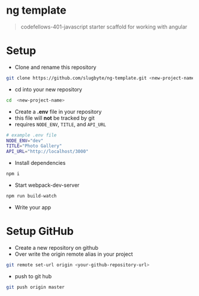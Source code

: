 ng template
=======
> codefellows-401-javascript starter scaffold for working with angular

# Setup
* Clone and rename this repository
``` bash
git clone https://github.com/slugbyte/ng-template.git <new-project-name>
```
* cd into your new repository
``` bash
cd  <new-project-name>
```
* Create a **.env** file in your repository 
 * this file will **not** be tracked by git
 * requires `NODE_ENV`, `TITLE`, and `API_URL`
``` bash
# example .env file
NODE_ENV="dev"
TITLE="Photo Gallery"
API_URL="http://localhost/3000"
```
* Install dependencies
``` bash
npm i
```
* Start webpack-dev-server
``` bash
npm run build-watch
```
* Write your app

# Setup GitHub
* Create a new repository on github
* Over write the origin remote alias in your project
``` bash
git remote set-url origin <your-github-repository-url>
```
* push to git hub
``` bash
git push origin master
```
